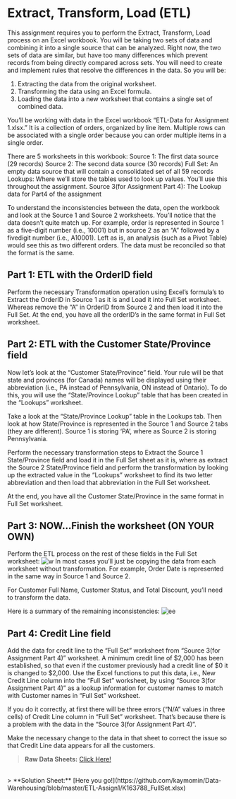 # Extract, Transform, Load (ETL)
This assignment requires you to perform the Extract, Transform, Load process on an Excel workbook. You will be taking two sets of data and combining it into a single source that can be analyzed. Right now, the two sets of data are similar, but have too many differences which prevent records from being directly compared across sets. You will need to create and implement rules that resolve the differences in the data. So you will be:

1. Extracting the data from the original worksheet.
2. Transforming the data using an Excel formula.
3. Loading the data into a new worksheet that contains a single set of combined data.

You’ll be working with data in the Excel workbook “ETL-Data for Assignment 1.xlsx.” It is a collection of orders, organized by line item. Multiple rows can be associated with a single order because you can order multiple items in a single order.

There are 5 worksheets in this workbook:
Source 1: The first data source (29 records)
Source 2: The second data source (30 records)
          Full Set: An empty data source that will contain a consolidated set of all 59 records
          Lookups: Where we’ll store the tables used to look up values. You’ll use this throughout the assignment.
Source 3(for Assignment Part 4): The Lookup data for Part4 of the assignment

To understand the inconsistencies between the data, open the workbook and look at the Source 1 and Source 2 worksheets. You’ll notice that the data doesn’t quite match up. For example, order is represented in Source 1 as a five-digit number (i.e., 10001) but in source 2 as an “A” followed by a fivedigit number (i.e., A10001). Left as is, an analysis (such as a Pivot Table) would see this as two different orders. The data must be reconciled so that the format is the same.

## Part 1: ETL with the OrderID field
Perform the necessary Transformation operation using Excel’s formula’s to Extract the OrderID in Source 1 as it is and Load it into Full Set worksheet. Whereas remove the “A” in OrderID from Source 2 and then load it into the Full Set. At the end, you have all the orderID’s in the same format in Full Set worksheet.
## Part 2: ETL with the Customer State/Province field
Now let’s look at the “Customer State/Province” field. Your rule will be that state and provinces (for Canada) names will be displayed using their abbreviation (i.e., PA instead of Pennsylvania, ON instead of Ontario). To do this, you will use the “State/Province Lookup” table that has been created in the “Lookups” worksheet. 

Take a look at the “State/Province Lookup” table in the Lookups tab. Then look at how State/Province is represented in the Source 1 and Source 2 tabs (they are different). Source 1 is storing ‘PA’, where as Source 2 is storing Pennsylvania. 

Perform the necessary transformation steps to Extract the Source 1 State/Province field and load it in the Full Set sheet as it is, where as extract the Source 2 State/Province field and perform the transformation by looking up the extracted value in the “Lookups” worksheet to find its two letter abbreviation and then load that abbreviation in the Full Set worksheet. 

At the end, you have all the Customer State/Province in the same format in Full Set worksheet.
## Part 3: NOW…Finish the worksheet (ON YOUR OWN)
Perform the ETL process on the rest of these fields in the Full Set worksheet:
![w](https://user-images.githubusercontent.com/44579545/73838496-a06a2980-4835-11ea-88d7-1619deeb94ec.JPG)
In most cases you’ll just be copying the data from each worksheet without transformation. For example, Order Date is represented in the same way in Source 1 and Source 2. 

For Customer Full Name, Customer Status, and Total Discount, you’ll need to transform the data. 

Here is a summary of the remaining inconsistencies:
![ee](https://user-images.githubusercontent.com/44579545/73838565-c7286000-4835-11ea-865a-9fbc5fa2a827.JPG)
## Part 4: Credit Line field
Add the data for credit line to the “Full Set” worksheet from “Source 3(for Assignment Part 4)” worksheet. A minimum credit line of $2,000 has been established, so that even if the customer previously had a credit line of $0 it is changed to $2,000. Use the Excel functions to put this data, i.e., New Credit Line column into the “Full Set” worksheet, by using “Source 3(for Assignment Part 4)” as a lookup information for customer names to match with Customer names in “Full Set” worksheet.

If you do it correctly, at first there will be three errors (“N/A” values in three cells) of Credit Line column in “Full Set” worksheet. That’s because there is a problem with the data in the “Source 3(for Assignment Part 4)”.

Make the necessary change to the data in that sheet to correct the issue so that Credit Line data appears for all the customers.

> **Raw Data Sheets:** [Click Here!](https://github.com/kaymomin/Data-Warehousing/blob/master/ETL-Assign1/ETL-Data%20for%20Assignment%201.xlsx)
<br/>
> **Solution Sheet:** [Here you go!](https://github.com/kaymomin/Data-Warehousing/blob/master/ETL-Assign1/K163788_FullSet.xlsx)
